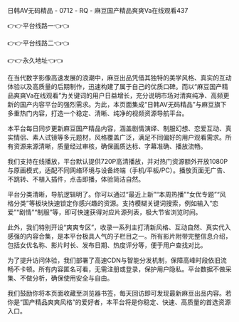 日韩AV无码精品 - 0712 - RQ - 麻豆国产精品爽爽Va在线观看437

👉👉平台线路一👈👈

👉👉平台线路二👈👈

👉👉永久地址👈👈

在当代数字影像高速发展的浪潮中，麻豆出品凭借其独特的美学风格、真实的互动体验以及高质量的后期制作，迅速构建了属于自己的优质口碑。而以“麻豆国产精品爽爽Va在线观看”为关键词的用户日益增长，充分说明市场对清爽纯净、高频更新的国产内容平台的强烈需求。为此，本页面集成“日韩AV无码精品”与麻豆旗下多重热门内容，打造一个稳定、清晰、纯净的视频资源导航平台。

本平台每日同步更新麻豆国产精品内容，涵盖剧情演绎、制服幻想、恋爱互动、真实情侣、素人试镜等多元题材，风格覆盖广泛，满足不同偏好的用户观看需求。所有资源来源清晰，质量经过审核，确保画质达标、字幕准确、播放流畅。

我们支持在线播放，平台默认提供720P高清播放，并对热门资源额外开放1080P与原画模式，适配不同网络环境与设备终端（手机/平板/PC）。播放页面无广告、不跳转、不植入插件，点击即播，体验简洁自然。

平台分类清晰，导航逻辑明了。你可以通过“最近上新”“本周热播”“女优专题”“风格分类”等板块快速锁定你感兴趣的资源。支持模糊关键词搜索，例如输入“恋爱”“剧情”“制服”等，即可快速获得对应片源列表，极大节省浏览时间。

此外，我们特别开设“爽爽专区”，收录一系列主打清新风格、互动自然、真实代入感强的内容合集，是本平台极具人气的子栏目之一。所有影片附带完整信息介绍，包括女优名称、影片时长、发布日期、热度评分等，便于用户查找对比。

为了提升访问体验，我们部署了高速CDN与智能分发机制，保障高峰时段依旧流畅不卡顿。所有内容匿名可看，无需注册或登录，保护用户隐私。平台数据不做采集、不做分析，确保使用安全与自由。

我们鼓励你将本页面收藏至浏览器书签，每天回访即可发现最新麻豆出品内容。若你是“国产精品爽爽风格”的爱好者，本平台将是你稳定、快速、高质量的首选资源入口。
